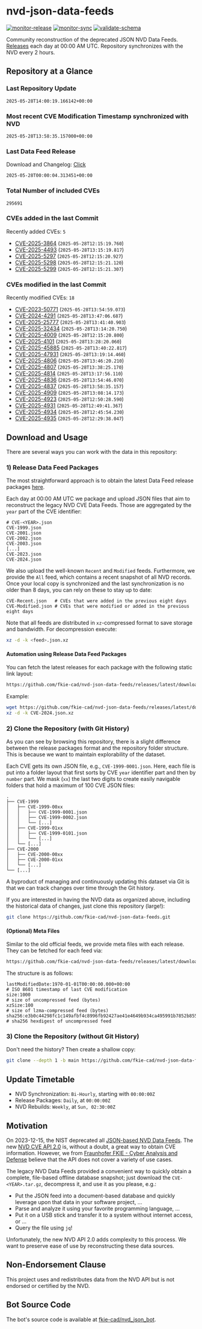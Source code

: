 # nvd-json-data-feeds

[![monitor-release](https://github.com/fkie-cad/nvd-json-data-feeds/actions/workflows/monitor_release.yml/badge.svg)](https://github.com/fkie-cad/nvd-json-data-feeds/actions/workflows/monitor_release.yml)
[![monitor-sync](https://github.com/fkie-cad/nvd-json-data-feeds/actions/workflows/monitor_sync.yml/badge.svg)](https://github.com/fkie-cad/nvd-json-data-feeds/actions/workflows/monitor_sync.yml)
[![validate-schema](https://github.com/fkie-cad/nvd-json-data-feeds/actions/workflows/validate_schema.yml/badge.svg)](https://github.com/fkie-cad/nvd-json-data-feeds/actions/workflows/validate_schema.yml)

Community reconstruction of the deprecated JSON NVD Data Feeds.
[Releases](https://github.com/fkie-cad/nvd-json-data-feeds/releases/latest) each day at 00:00 AM UTC.
Repository synchronizes with the NVD every 2 hours.

## Repository at a Glance

### Last Repository Update

```plain
2025-05-28T14:00:19.166142+00:00
```

### Most recent CVE Modification Timestamp synchronized with NVD

```plain
2025-05-28T13:58:35.157000+00:00
```

### Last Data Feed Release

Download and Changelog: [Click](https://github.com/fkie-cad/nvd-json-data-feeds/releases/latest)

```plain
2025-05-28T00:00:04.313451+00:00
```

### Total Number of included CVEs

```plain
295691
```

### CVEs added in the last Commit

Recently added CVEs: `5`

- [CVE-2025-3864](CVE-2025/CVE-2025-38xx/CVE-2025-3864.json) (`2025-05-28T12:15:19.760`)
- [CVE-2025-4493](CVE-2025/CVE-2025-44xx/CVE-2025-4493.json) (`2025-05-28T13:15:19.817`)
- [CVE-2025-5297](CVE-2025/CVE-2025-52xx/CVE-2025-5297.json) (`2025-05-28T12:15:20.927`)
- [CVE-2025-5298](CVE-2025/CVE-2025-52xx/CVE-2025-5298.json) (`2025-05-28T12:15:21.120`)
- [CVE-2025-5299](CVE-2025/CVE-2025-52xx/CVE-2025-5299.json) (`2025-05-28T12:15:21.307`)


### CVEs modified in the last Commit

Recently modified CVEs: `18`

- [CVE-2023-50771](CVE-2023/CVE-2023-507xx/CVE-2023-50771.json) (`2025-05-28T13:54:59.073`)
- [CVE-2024-4291](CVE-2024/CVE-2024-42xx/CVE-2024-4291.json) (`2025-05-28T13:47:06.687`)
- [CVE-2025-25777](CVE-2025/CVE-2025-257xx/CVE-2025-25777.json) (`2025-05-28T13:41:40.903`)
- [CVE-2025-32434](CVE-2025/CVE-2025-324xx/CVE-2025-32434.json) (`2025-05-28T13:14:20.750`)
- [CVE-2025-4009](CVE-2025/CVE-2025-40xx/CVE-2025-4009.json) (`2025-05-28T12:15:20.800`)
- [CVE-2025-4101](CVE-2025/CVE-2025-41xx/CVE-2025-4101.json) (`2025-05-28T13:28:20.060`)
- [CVE-2025-45885](CVE-2025/CVE-2025-458xx/CVE-2025-45885.json) (`2025-05-28T13:40:22.817`)
- [CVE-2025-47931](CVE-2025/CVE-2025-479xx/CVE-2025-47931.json) (`2025-05-28T13:19:14.460`)
- [CVE-2025-4806](CVE-2025/CVE-2025-48xx/CVE-2025-4806.json) (`2025-05-28T13:46:20.210`)
- [CVE-2025-4807](CVE-2025/CVE-2025-48xx/CVE-2025-4807.json) (`2025-05-28T13:38:25.170`)
- [CVE-2025-4814](CVE-2025/CVE-2025-48xx/CVE-2025-4814.json) (`2025-05-28T13:17:56.110`)
- [CVE-2025-4836](CVE-2025/CVE-2025-48xx/CVE-2025-4836.json) (`2025-05-28T13:54:46.070`)
- [CVE-2025-4837](CVE-2025/CVE-2025-48xx/CVE-2025-4837.json) (`2025-05-28T13:58:35.157`)
- [CVE-2025-4909](CVE-2025/CVE-2025-49xx/CVE-2025-4909.json) (`2025-05-28T13:08:14.173`)
- [CVE-2025-4923](CVE-2025/CVE-2025-49xx/CVE-2025-4923.json) (`2025-05-28T12:50:28.590`)
- [CVE-2025-4931](CVE-2025/CVE-2025-49xx/CVE-2025-4931.json) (`2025-05-28T12:49:41.367`)
- [CVE-2025-4934](CVE-2025/CVE-2025-49xx/CVE-2025-4934.json) (`2025-05-28T12:45:54.230`)
- [CVE-2025-4935](CVE-2025/CVE-2025-49xx/CVE-2025-4935.json) (`2025-05-28T12:29:38.047`)


## Download and Usage

There are several ways you can work with the data in this repository:

### 1) Release Data Feed Packages

The most straightforward approach is to obtain the latest Data Feed release packages [here](https://github.com/fkie-cad/nvd-json-data-feeds/releases/latest).

Each day at 00:00 AM UTC we package and upload JSON files that aim to reconstruct the legacy NVD CVE Data Feeds.
Those are aggregated by the `year` part of the CVE identifier:

```
# CVE-<YEAR>.json
CVE-1999.json
CVE-2001.json
CVE-2002.json
CVE-2003.json
[...]
CVE-2023.json
CVE-2024.json
```

We also upload the well-known `Recent` and `Modified` feeds.
Furthermore, we provide the `All` feed, which contains a recent snapshot of all NVD records.
Once your local copy is synchronized and the last synchronization is no older than 8 days, you can rely on these to stay up to date:

```plain
CVE-Recent.json   # CVEs that were added in the previous eight days
CVE-Modified.json # CVEs that were modified or added in the previous eight days
```

Note that all feeds are distributed in `xz`-compressed format to save storage and bandwidth.
For decompression execute:

```sh
xz -d -k <feed>.json.xz
```

#### Automation using Release Data Feed Packages

You can fetch the latest releases for each package with the following static link layout:

```sh
https://github.com/fkie-cad/nvd-json-data-feeds/releases/latest/download/CVE-<YEAR>.json.xz
```

Example:

```sh
wget https://github.com/fkie-cad/nvd-json-data-feeds/releases/latest/download/CVE-2024.json.xz
xz -d -k CVE-2024.json.xz
```

### 2) Clone the Repository (with Git History)

As you can see by browsing this repository, there is a slight difference between the release packages format and the repository folder structure.
This is because we want to maintain explorability of the dataset.

Each CVE gets its own JSON file, e.g., `CVE-1999-0001.json`.
Here, each file is put into a folder layout that first sorts by CVE `year` identifier part and then by `number` part.
We mask (`xx`) the last two digits to create easily navigable folders that hold a maximum of 100 CVE JSON files:

```plain
.
├── CVE-1999
│   ├── CVE-1999-00xx
│   │   ├── CVE-1999-0001.json
│   │   ├── CVE-1999-0002.json
│   │   └── [...]
│   ├── CVE-1999-01xx
│   │   ├── CVE-1999-0101.json
│   │   └── [...]
│   └── [...]
├── CVE-2000
│   ├── CVE-2000-00xx
│   ├── CVE-2000-01xx
│   └── [...]
└── [...]
```

A byproduct of managing and continuously updating this dataset via Git is that we can track changes over time through the Git history.

If you are interested in having the NVD data as organized above, including the historical data of changes, just clone this repository (large!):

```sh
git clone https://github.com/fkie-cad/nvd-json-data-feeds.git
```

#### (Optional) Meta Files

Similar to the old official feeds, we provide meta files with each release. They can be fetched for each feed via:

```sh
https://github.com/fkie-cad/nvd-json-data-feeds/releases/latest/download/CVE-<YEAR>.meta
```

The structure is as follows:

```plain
lastModifiedDate:1970-01-01T00:00:00.000+00:00                          # ISO 8601 timestamp of last CVE modification
size:1000                                                               # size of uncompressed feed (bytes)
xzSize:100                                                              # size of lzma-compressed feed (bytes)
sha256:e3b0c44298fc1c149afbf4c8996fb92427ae41e4649b934ca495991b7852b855 # sha256 hexdigest of uncompressed feed
```

### 3) Clone the Repository (without Git History)

Don't need the history? Then create a shallow copy:

```sh
git clone --depth 1 -b main https://github.com/fkie-cad/nvd-json-data-feeds.git
```


## Update Timetable

* NVD Synchronization: `Bi-Hourly`, starting with `00:00:00Z`
* Release Packages: `Daily`, at `00:00:00Z`
* NVD Rebuilds: `Weekly`, at `Sun, 02:30:00Z`


## Motivation

On 2023-12-15, the NIST deprecated all [JSON-based NVD Data Feeds](https://nvd.nist.gov/vuln/data-feeds#divRetirementBanner-1).
The new [NVD CVE API 2.0](https://nvd.nist.gov/developers/vulnerabilities) is, without a doubt, a great way to obtain CVE information.
However, we from [Fraunhofer FKIE - Cyber Analysis and Defense](https://www.fkie.fraunhofer.de/en/departments/cad.html) believe that the API does not cover a variety of use cases.

The legacy NVD Data Feeds provided a convenient way to quickly obtain a complete, file-based offline database snapshot; just download the `CVE-<YEAR>.tar.gz`, decompress it, and use it as you please, e.g.:

- Put the JSON feed into a document-based database and quickly leverage upon that data in your software project, ...
- Parse and analyze it using your favorite programming language, ...
- Put it on a USB stick and transfer it to a system without internet access, or ...
- Query the file using `jq`!

Unfortunately, the new NVD API 2.0 adds complexity to this process.
We want to preserve ease of use by reconstructing these data sources.

## Non-Endorsement Clause

This project uses and redistributes data from the NVD API but is not endorsed or certified by the NVD.

## Bot Source Code

The bot's source code is available at [fkie-cad/nvd\_json\_bot](https://github.com/fkie-cad/nvd_json_bot).